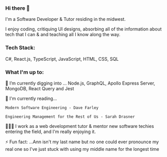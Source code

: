 ### Hi there 👋

I'm a Software Developer & Tutor residing in the midwest. 

I enjoy coding, critiquing UI designs, absorbing all of the information about tech that I can & and teaching all I know along the way.

### Tech Stack: 
  C#, React.js, TypeScript, JavaScript, HTML, CSS, SQL


### What I'm up to: 
🌱 I’m currently digging into ...
    Node.js, GraphQL, Apollo Express Server, MongoDB, React Query and Jest

📖 I'm currently reading...

    Modern Software Engineering - Dave Farley

    Engineering Management for the Rest of Us - Sarah Drasner 

👩🏽‍🏫 I work as a web development tutor & mentor new software techies entering the field, and I'm really enjoying it. 

⚡ Fun fact: ...Ann isn't my last name but no one could ever pronounce my real one so I've just stuck with using my middle name for the longest time

<!--[My Work Github Account](https://github.com/bethanyaj)

[![@bethanyann's Holopin board](https://holopin.io/api/user/board?user=bethanyann)](https://holopin.io/@bethanyann)

<!-- **bethanyann/bethanyann** is a ✨ _special_ ✨ repository because its `README.md` (this file) appears on your GitHub profile.

Here are some ideas to get you started:

- 🔭 I’m currently working on ...
- 🌱 I’m currently learning ...
- 👯 I’m looking to collaborate on ...
- 🤔 I’m looking for help with ...
- 💬 Ask me about ...
- 📫 How to reach me: ...
- 😄 Pronouns: ...
- ⚡ Fun fact: ...
-->
